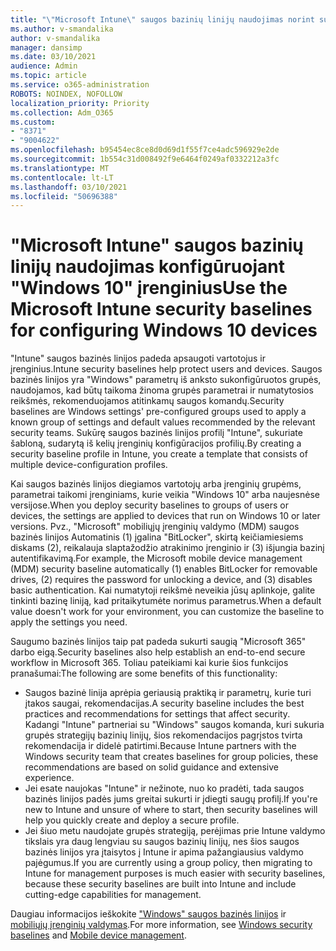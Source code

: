 ```yaml
---
title: "\"Microsoft Intune\" saugos bazinių linijų naudojimas norint sukonfigūruoti \"Windows 10\" įrenginius"
ms.author: v-smandalika
author: v-smandalika
manager: dansimp
ms.date: 03/10/2021
audience: Admin
ms.topic: article
ms.service: o365-administration
ROBOTS: NOINDEX, NOFOLLOW
localization_priority: Priority
ms.collection: Adm_O365
ms.custom:
- "8371"
- "9004622"
ms.openlocfilehash: b95454ec8ce8d0d69d1f55f7ce4adc596929e2de
ms.sourcegitcommit: 1b554c31d008492f9e6464f0249af0332212a3fc
ms.translationtype: MT
ms.contentlocale: lt-LT
ms.lasthandoff: 03/10/2021
ms.locfileid: "50696388"
---
```

# <a name="use-the-microsoft-intune-security-baselines-for-configuring-windows-10-devices"></a><span data-ttu-id="938cd-102">"Microsoft Intune" saugos bazinių linijų naudojimas konfigūruojant "Windows 10" įrenginius</span><span class="sxs-lookup"><span data-stu-id="938cd-102">Use the Microsoft Intune security baselines for configuring Windows 10 devices</span></span>

<span data-ttu-id="938cd-103">"Intune" saugos bazinės linijos padeda apsaugoti vartotojus ir įrenginius.</span><span class="sxs-lookup"><span data-stu-id="938cd-103">Intune security baselines help protect users and devices.</span></span> <span data-ttu-id="938cd-104">Saugos bazinės linijos yra "Windows" parametrų iš anksto sukonfigūruotos grupės, naudojamos, kad būtų taikoma žinoma grupės parametrai ir numatytosios reikšmės, rekomenduojamos atitinkamų saugos komandų.</span><span class="sxs-lookup"><span data-stu-id="938cd-104">Security baselines are Windows settings' pre-configured groups used to apply a known group of settings and default values recommended by the relevant security teams.</span></span> <span data-ttu-id="938cd-105">Sukūrę saugos bazinės linijos profilį "Intune", sukuriate šabloną, sudarytą iš kelių įrenginių konfigūracijos profilių.</span><span class="sxs-lookup"><span data-stu-id="938cd-105">By creating a security baseline profile in Intune, you create a template that consists of multiple device-configuration profiles.</span></span>

<span data-ttu-id="938cd-106">Kai saugos bazinės linijos diegiamos vartotojų arba įrenginių grupėms, parametrai taikomi įrenginiams, kurie veikia "Windows 10" arba naujesnėse versijose.</span><span class="sxs-lookup"><span data-stu-id="938cd-106">When you deploy security baselines to groups of users or devices, the settings are applied to devices that run on Windows 10 or later versions.</span></span> <span data-ttu-id="938cd-107">Pvz., "Microsoft" mobiliųjų įrenginių valdymo (MDM) saugos bazinės linijos Automatinis (1) įgalina "BitLocker", skirtą keičiamiesiems diskams (2), reikalauja slaptažodžio atrakinimo įrenginio ir (3) išjungia bazinį autentifikavimą.</span><span class="sxs-lookup"><span data-stu-id="938cd-107">For example, the Microsoft mobile device management (MDM) security baseline automatically (1) enables BitLocker for removable drives, (2) requires the password for unlocking a device, and (3) disables basic authentication.</span></span> <span data-ttu-id="938cd-108">Kai numatytoji reikšmė neveikia jūsų aplinkoje, galite tinkinti bazinę liniją, kad pritaikytumėte norimus parametrus.</span><span class="sxs-lookup"><span data-stu-id="938cd-108">When a default value doesn't work for your environment, you can customize the baseline to apply the settings you need.</span></span>

<span data-ttu-id="938cd-109">Saugumo bazinės linijos taip pat padeda sukurti saugią "Microsoft 365" darbo eigą.</span><span class="sxs-lookup"><span data-stu-id="938cd-109">Security baselines also help establish an end-to-end secure workflow in Microsoft 365.</span></span> <span data-ttu-id="938cd-110">Toliau pateikiami kai kurie šios funkcijos pranašumai:</span><span class="sxs-lookup"><span data-stu-id="938cd-110">The following are some benefits of this functionality:</span></span>
- <span data-ttu-id="938cd-111">Saugos bazinė linija aprėpia geriausią praktiką ir parametrų, kurie turi įtakos saugai, rekomendacijas.</span><span class="sxs-lookup"><span data-stu-id="938cd-111">A security baseline includes the best practices and recommendations for settings that affect security.</span></span> <span data-ttu-id="938cd-112">Kadangi "Intune" partneriai su "Windows" saugos komanda, kuri sukuria grupės strategijų bazinių linijų, šios rekomendacijos pagrįstos tvirta rekomendacija ir didelė patirtimi.</span><span class="sxs-lookup"><span data-stu-id="938cd-112">Because Intune partners with the Windows security team that creates baselines for group policies, these recommendations are based on solid guidance and extensive experience.</span></span>
- <span data-ttu-id="938cd-113">Jei esate naujokas "Intune" ir nežinote, nuo ko pradėti, tada saugos bazinės linijos padės jums greitai sukurti ir įdiegti saugų profilį.</span><span class="sxs-lookup"><span data-stu-id="938cd-113">If you're new to Intune and unsure of where to start, then security baselines will help you quickly create and deploy a secure profile.</span></span>
- <span data-ttu-id="938cd-114">Jei šiuo metu naudojate grupės strategiją, perėjimas prie Intune valdymo tikslais yra daug lengviau su saugos bazinių linijų, nes šios saugos bazinės linijos yra įtaisytos į Intune ir apima pažangiausius valdymo pajėgumus.</span><span class="sxs-lookup"><span data-stu-id="938cd-114">If you are currently using a group policy, then migrating to Intune for management purposes is much easier with security baselines, because these security baselines are built into Intune and include cutting-edge capabilities for management.</span></span>

<span data-ttu-id="938cd-115">Daugiau informacijos ieškokite ["Windows" saugos bazinės linijos](https://docs.microsoft.com/windows/security/threat-protection/windows-security-baselines) ir [mobiliųjų įrenginių valdymas](https://docs.microsoft.com/windows/client-management/mdm/).</span><span class="sxs-lookup"><span data-stu-id="938cd-115">For more information, see [Windows security baselines](https://docs.microsoft.com/windows/security/threat-protection/windows-security-baselines) and [Mobile device management](https://docs.microsoft.com/windows/client-management/mdm/).</span></span>